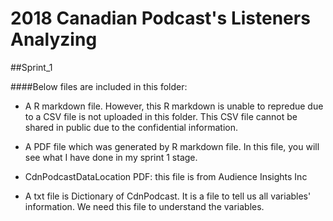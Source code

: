 
# 2018 Canadian Podcast's Listeners Analyzing

##Sprint_1

####Below files are included in this folder:
 * A R markdown file. However, this R markdown is unable to repredue due to a CSV file is not uploaded in this folder. This CSV file cannot be shared in public due to the confidential information.
 
 * A PDF file which was generated by R markdown file. In this file, you will see what I have done in my sprint 1 stage.
 
 * CdnPodcastDataLocation PDF: this file is from Audience Insights Inc
 
 * A txt file is Dictionary of CdnPodcast. It is a file to tell us all variables' information. We need this file to understand the variables. 